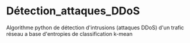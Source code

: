 # Détection_attaques_DDoS
Algorithme python de détection d'intrusions (attaques DDoS) d'un trafic réseau a base d'entropies de classification k-mean
